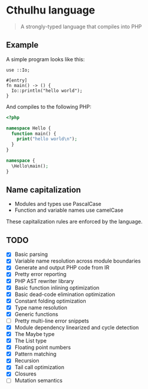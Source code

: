 # Cthulhu language

> A strongly-typed language that compiles into PHP

## Example

A simple program looks like this:

```
use ::Io;

#[entry]
fn main() -> () {
  Io::println("hello world");
}
```

And compiles to the following PHP:

```php
<?php

namespace Hello {
  function main() {
    print("hello world\n");
  }
}

namespace {
  \Hello\main();
}
```

## Name capitalization

- Modules and types use PascalCase
- Function and variable names use camelCase

These capitalization rules are enforced by the language.

## TODO

- [x] Basic parsing
- [x] Variable name resolution across module boundaries
- [x] Generate and output PHP code from IR
- [x] Pretty error reporting
- [x] PHP AST rewriter library
- [x] Basic function inlining optimization
- [x] Basic dead-code elimination optimization
- [x] Constant folding optimization
- [x] Type name resolution
- [x] Generic functions
- [ ] Pretty multi-line error snippets
- [x] Module dependency linearized and cycle detection
- [x] The Maybe type
- [x] The List type
- [x] Floating point numbers
- [x] Pattern matching
- [x] Recursion
- [x] Tail call optimization
- [x] Closures
- [ ] Mutation semantics
